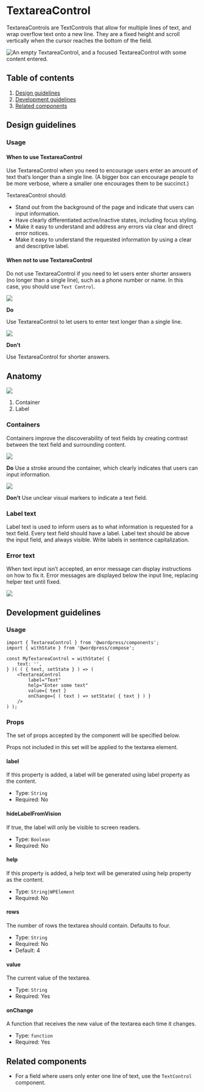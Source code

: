 # TextareaControl

TextareaControls are TextControls that allow for multiple lines of text, and wrap overflow text onto a new line. They are a fixed height and scroll vertically when the cursor reaches the bottom of the field.

![An empty TextareaControl, and a focused TextareaControl with some content entered.](https://wordpress.org/gutenberg/files/2019/01/TextareaControl.png)

## Table of contents

1. [Design guidelines](#design-guidelines)
2. [Development guidelines](#development-guidelines)
3. [Related components](#related-components)

## Design guidelines

### Usage

#### When to use TextareaControl

Use TextareaControl when you need to encourage users enter an amount of text that’s longer than a single line. (A bigger box can encourage people to be more verbose, where a smaller one encourages them to be succinct.)

TextareaControl should:

- Stand out from the background of the page and indicate that users can input information.
- Have clearly differentiated active/inactive states, including focus styling.
- Make it easy to understand and address any errors via clear and direct error notices.
- Make it easy to understand the requested information by using a clear and descriptive label.

#### When not to use TextareaControl

Do not use TextareaControl if you need to let users enter shorter answers (no longer than a single line), such as a phone number or name. In this case, you should use `Text Control`.

![](https://wordpress.org/gutenberg/files/2019/01/TextareaControl-Answers-Do.png)

**Do**

Use TextareaControl to let users to enter text longer than a single line.

![](https://wordpress.org/gutenberg/files/2019/01/TextareaControl-Answers-Dont.png)

**Don’t**

Use TextareaControl for shorter answers.

## Anatomy

![](https://wordpress.org/gutenberg/files/2019/01/TextareaControl-Anatomy.png)

1. Container
2. Label

### Containers

Containers improve the discoverability of text fields by creating contrast between the text field and surrounding content.

![](https://wordpress.org/gutenberg/files/2019/01/TextareaControl-Stroke-Do.png)

**Do**
Use a stroke around the container, which clearly indicates that users can input information.

![](https://wordpress.org/gutenberg/files/2019/01/TextareaControl-Stroke-Dont.png)

**Don’t**
Use unclear visual markers to indicate a text field.

### Label text

Label text is used to inform users as to what information is requested for a text field. Every text field should have a label. Label text should be above the input field, and always visible. Write labels in sentence capitalization.

### Error text

When text input isn’t accepted, an error message can display instructions on how to fix it. Error messages are displayed below the input line, replacing helper text until fixed.

![](https://wordpress.org/gutenberg/files/2019/01/TextareaControl-Error.png)

## Development guidelines

### Usage

    import { TextareaControl } from '@wordpress/components';
    import { withState } from '@wordpress/compose';

    const MyTextareaControl = withState( {
        text: '',
    } )( ( { text, setState } ) => (
        <TextareaControl
            label="Text"
            help="Enter some text"
            value={ text }
            onChange={ ( text ) => setState( { text } ) }
        />
    ) );


### Props

The set of props accepted by the component will be specified below.

Props not included in this set will be applied to the textarea element.

#### label

If this property is added, a label will be generated using label property as the content.

- Type: `String`
- Required: No

#### hideLabelFromVision

If true, the label will only be visible to screen readers.

- Type: `Boolean`
- Required: No

#### help

If this property is added, a help text will be generated using help property as the content.

- Type: `String|WPElement`
- Required: No

#### rows

The number of rows the textarea should contain. Defaults to four.

- Type: `String`
- Required: No
- Default: 4

#### value

The current value of the textarea.

- Type: `String`
- Required: Yes

#### onChange

A function that receives the new value of the textarea each time it changes.

- Type: `function`
- Required: Yes

## Related components

- For a field where users only enter one line of text, use the `TextControl` component.
